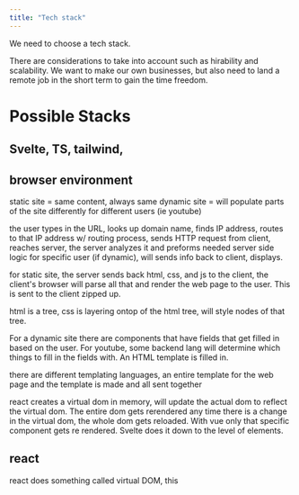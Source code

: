 ```yaml
---
title: "Tech stack"
---
```


We need to choose a tech stack.

There are considerations to take into account such as hirability and scalability.
We want to make our own businesses, but also need to land a remote job in the short term to gain the time freedom.

# Possible Stacks
## Svelte, TS, tailwind, 

## browser environment
static site = same content, always same
dynamic site = will populate parts of the site differently for different users (ie youtube)

the user types in the URL, looks up domain name, finds IP address, routes to that IP address w/ routing process, sends HTTP request from client, reaches server, the server analyzes it and preforms needed server side logic for specific user (if dynamic), will sends info back to client, displays.

for static site, the server sends back html, css, and js to the client, the client's browser will parse all that and render the web page to the user. This is sent to the client zipped up.

html is a tree, css is layering ontop of the html tree, will style nodes of that tree.

For a dynamic site there are components that have fields that get filled in based on the user. For youtube, some backend lang will determine which things to fill in the fields with. An HTML template is filled in.

there are different templating languages, an entire template for the web page and the template is made and all sent together

react creates a virtual dom in memory, will update the actual dom to reflect the virtual dom. The entire dom gets rerendered any time there is a change in the virtual dom, the whole dom gets reloaded. With vue only that specific component gets re rendered. Svelte does it down to the level of elements. 

## react
react does something called virtual DOM, this 